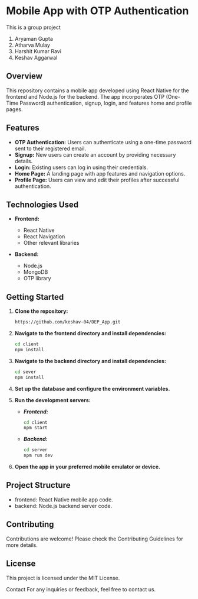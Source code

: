 # Mobile App with OTP Authentication
This is a group project
  1. Aryaman Gupta
  2. Atharva Mulay
  3. Harshit Kumar Ravi
  4. Keshav Aggarwal
     
## Overview

This repository contains a mobile app developed using React Native for the frontend and Node.js for the backend. The app incorporates OTP (One-Time Password) authentication, signup, login, and features home and profile pages.

## Features

- **OTP Authentication:** Users can authenticate using a one-time password sent to their registered email.
- **Signup:** New users can create an account by providing necessary details.
- **Login:** Existing users can log in using their credentials.
- **Home Page:** A landing page with app features and navigation options.
- **Profile Page:** Users can view and edit their profiles after successful authentication.

## Technologies Used

- **Frontend:**
  - React Native
  - React Navigation
  - Other relevant libraries

- **Backend:**
  - Node.js
  - MongoDB 
  - OTP library 

## Getting Started

1. **Clone the repository:**

   ```bash
   https://github.com/keshav-04/DEP_App.git
   ```
2. **Navigate to the frontend directory and install dependencies:**

      ```bash
      cd client
      npm install
      ```
3. **Navigate to the backend directory and install dependencies:**

    ```bash
    cd sever
    npm install
    ```
4. **Set up the database and configure the environment variables.**

5. **Run the development servers:**
   - ***Frontend:***
        ```bash
        cd client
        npm start
       ```
   - ***Backend:***
       ```bash
       cd server
       npm run dev
6. **Open the app in your preferred mobile emulator or device.**

## Project Structure

  -  frontend: React Native mobile app code.
  -  backend: Node.js backend server code.
    
## Contributing

Contributions are welcome! Please check the Contributing Guidelines for more details.

## License
This project is licensed under the MIT License.

Contact
For any inquiries or feedback, feel free to contact us.
